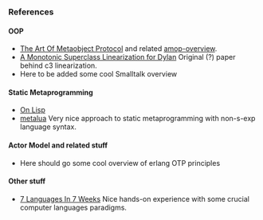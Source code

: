 <link rel="stylesheet" href="/css/markdown.css"></link>


### References

#### OOP

* [The Art Of Metaobject Protocol](./amop) and related
  [amop-overview](#).
* [A Monotonic Superclass Linearization for Dylan](http://192.220.96.201/dylan/linearization-oopsla96.html)
  Original (?) paper behind c3 linearization.
* Here to be added some cool Smalltalk overview

#### Static Metaprogramming

* [On Lisp](#)
* [metalua](http://metalua.blogspot.com) Very nice approach to
  static metaprogramming with non-s-exp language syntax.

#### Actor Model and related stuff

* Here should go some cool overview of erlang OTP principles

#### Other stuff

* [7 Languages In 7 Weeks](#) Nice hands-on experience with some crucial
  computer languages paradigms.


